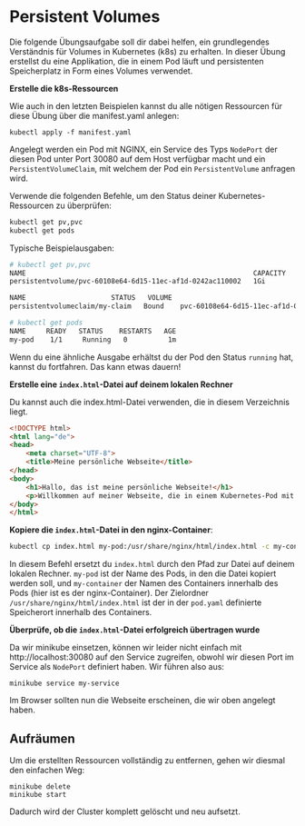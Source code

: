 # Persistent Volumes

Die folgende Übungsaufgabe soll dir dabei helfen, ein grundlegendes Verständnis für Volumes in Kubernetes (k8s) zu erhalten. In dieser Übung erstellst du eine Applikation, die in einem Pod läuft und persistenten Speicherplatz in Form eines Volumes verwendet.

**Erstelle die k8s-Ressourcen**

Wie auch in den letzten Beispielen kannst du alle nötigen Ressourcen für diese Übung über die manifest.yaml anlegen:

```shell
kubectl apply -f manifest.yaml
```

Angelegt werden ein Pod mit NGINX, ein Service des Typs `NodePort` der diesen Pod unter Port 30080 auf dem Host verfügbar macht und ein `PersistentVolumeClaim`, mit welchem der Pod ein `PersistentVolume` anfragen wird.

Verwende die folgenden Befehle, um den Status deiner Kubernetes-Ressourcen zu überprüfen:

```sh
kubectl get pv,pvc
kubectl get pods
```

Typische Beispielausgaben:

```sh
# kubectl get pv,pvc
NAME                                                        CAPACITY   ACCESSMODES   RECLAIMPOLICY   STATUS   CLAIM             STORAGECLASS   REASON   AGE
persistentvolume/pvc-60108e64-6d15-11ec-af1d-0242ac110002   1Gi        RWO           Delete          Bound    default/my-claim  standard                2m

NAME                     STATUS   VOLUME                                     CAPACITY   ACCESSMODES   STORAGECLASS   AGE
persistentvolumeclaim/my-claim   Bound    pvc-60108e64-6d15-11ec-af1d-0242ac110002   1Gi        RWO            standard       2m

# kubectl get pods
NAME     READY   STATUS    RESTARTS   AGE
my-pod    1/1     Running   0          1m
```

Wenn du eine ähnliche Ausgabe erhältst du der Pod den Status `running` hat, kannst du fortfahren. Das kann etwas dauern!

**Erstelle eine `index.html`-Datei auf deinem lokalen Rechner**

Du kannst auch die index.html-Datei verwenden, die in diesem Verzeichnis liegt.

```html
<!DOCTYPE html>
<html lang="de">
<head>
    <meta charset="UTF-8">
    <title>Meine persönliche Webseite</title>
</head>
<body>
    <h1>Hallo, das ist meine persönliche Webseite!</h1>
    <p>Willkommen auf meiner Webseite, die in einem Kubernetes-Pod mit einem Persistent Volume läuft.</p>
</body>
</html>
```

**Kopiere die `index.html`-Datei in den nginx-Container**:

```sh
kubectl cp index.html my-pod:/usr/share/nginx/html/index.html -c my-container
```

In diesem Befehl ersetzt du `index.html` durch den Pfad zur Datei auf deinem lokalen Rechner. `my-pod` ist der Name des Pods, in den die Datei kopiert werden soll, und `my-container` der Namen des Containers innerhalb des Pods (hier ist es der nginx-Container). Der Zielordner `/usr/share/nginx/html/index.html` ist der in der `pod.yaml` definierte Speicherort innerhalb des Containers.

**Überprüfe, ob die `index.html`-Datei erfolgreich übertragen wurde**

Da wir minikube einsetzen, können wir leider nicht einfach mit http://localhost:30080 auf den Service zugreifen, obwohl wir diesen Port im Service als `NodePort` definiert haben. Wir führen also aus:

```shell
minikube service my-service
```

Im Browser sollten nun die Webseite erscheinen, die wir oben angelegt haben.

## Aufräumen

Um die erstellten Ressourcen vollständig zu entfernen, gehen wir diesmal den einfachen Weg:

```shell
minikube delete
minikube start
```

Dadurch wird der Cluster komplett gelöscht und neu aufsetzt.
